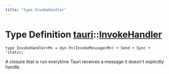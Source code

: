 ```yaml
---
title: "type.InvokeHandler"
---
```


# Type Definition [tauri](/docs/api/rust/tauri/index.html)::​[InvokeHandler](/docs/api/rust/tauri/)

    type InvokeHandler<M> = dyn Fn(InvokeMessage<M>) + Send + Sync + 'static;

A closure that is run everytime Tauri receives a message it doesn't explicitly handle.
